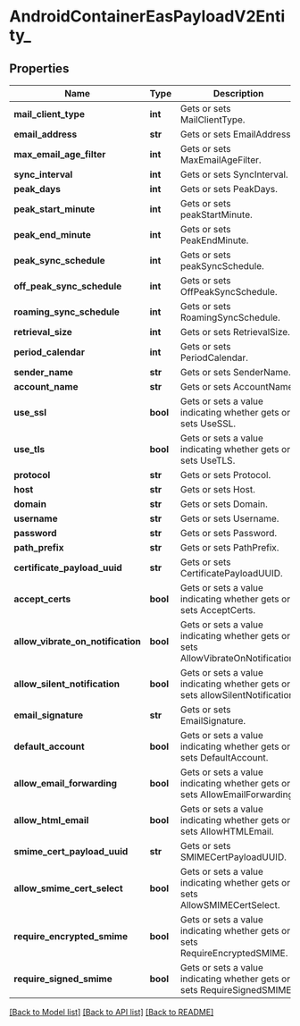 # AndroidContainerEasPayloadV2Entity_

## Properties
Name | Type | Description | Notes
------------ | ------------- | ------------- | -------------
**mail_client_type** | **int** | Gets or sets MailClientType. | [optional] 
**email_address** | **str** | Gets or sets EmailAddress. | [optional] 
**max_email_age_filter** | **int** | Gets or sets MaxEmailAgeFilter. | [optional] 
**sync_interval** | **int** | Gets or sets SyncInterval. | [optional] 
**peak_days** | **int** | Gets or sets PeakDays. | [optional] 
**peak_start_minute** | **int** | Gets or sets peakStartMinute. | [optional] 
**peak_end_minute** | **int** | Gets or sets PeakEndMinute. | [optional] 
**peak_sync_schedule** | **int** | Gets or sets peakSyncSchedule. | [optional] 
**off_peak_sync_schedule** | **int** | Gets or sets OffPeakSyncSchedule. | [optional] 
**roaming_sync_schedule** | **int** | Gets or sets RoamingSyncSchedule. | [optional] 
**retrieval_size** | **int** | Gets or sets RetrievalSize. | [optional] 
**period_calendar** | **int** | Gets or sets PeriodCalendar. | [optional] 
**sender_name** | **str** | Gets or sets SenderName. | [optional] 
**account_name** | **str** | Gets or sets AccountName. | [optional] 
**use_ssl** | **bool** | Gets or sets a value indicating whether gets or sets UseSSL. | [optional] 
**use_tls** | **bool** | Gets or sets a value indicating whether gets or sets UseTLS. | [optional] 
**protocol** | **str** | Gets or sets Protocol. | [optional] 
**host** | **str** | Gets or sets Host. | [optional] 
**domain** | **str** | Gets or sets Domain. | [optional] 
**username** | **str** | Gets or sets Username. | [optional] 
**password** | **str** | Gets or sets Password. | [optional] 
**path_prefix** | **str** | Gets or sets PathPrefix. | [optional] 
**certificate_payload_uuid** | **str** | Gets or sets CertificatePayloadUUID. | [optional] 
**accept_certs** | **bool** | Gets or sets a value indicating whether gets or sets AcceptCerts. | [optional] 
**allow_vibrate_on_notification** | **bool** | Gets or sets a value indicating whether gets or sets AllowVibrateOnNotification. | [optional] 
**allow_silent_notification** | **bool** | Gets or sets a value indicating whether gets or sets allowSilentNotification. | [optional] 
**email_signature** | **str** | Gets or sets EmailSignature. | [optional] 
**default_account** | **bool** | Gets or sets a value indicating whether gets or sets DefaultAccount. | [optional] 
**allow_email_forwarding** | **bool** | Gets or sets a value indicating whether gets or sets AllowEmailForwarding. | [optional] 
**allow_html_email** | **bool** | Gets or sets a value indicating whether gets or sets AllowHTMLEmail. | [optional] 
**smime_cert_payload_uuid** | **str** | Gets or sets SMIMECertPayloadUUID. | [optional] 
**allow_smime_cert_select** | **bool** | Gets or sets a value indicating whether gets or sets AllowSMIMECertSelect. | [optional] 
**require_encrypted_smime** | **bool** | Gets or sets a value indicating whether gets or sets RequireEncryptedSMIME. | [optional] 
**require_signed_smime** | **bool** | Gets or sets a value indicating whether gets or sets RequireSignedSMIME. | [optional] 

[[Back to Model list]](../README.md#documentation-for-models) [[Back to API list]](../README.md#documentation-for-api-endpoints) [[Back to README]](../README.md)


